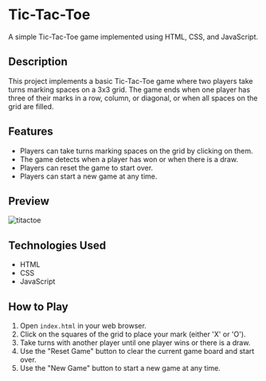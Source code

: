 # Tic-Tac-Toe

A simple Tic-Tac-Toe game implemented using HTML, CSS, and JavaScript.

## Description

This project implements a basic Tic-Tac-Toe game where two players take turns marking spaces on a 3x3 grid. The game ends when one player has three of their marks in a row, column, or diagonal, or when all spaces on the grid are filled.

## Features

- Players can take turns marking spaces on the grid by clicking on them.
- The game detects when a player has won or when there is a draw.
- Players can reset the game to start over.
- Players can start a new game at any time.

## Preview
![titactoe](https://github.com/khushi2807/Tic-Tac-Toe/assets/109760268/1f04a58c-eb9c-498a-b44a-68205011bee1)

## Technologies Used

- HTML
- CSS
- JavaScript

## How to Play

1. Open `index.html` in your web browser.
2. Click on the squares of the grid to place your mark (either 'X' or 'O').
3. Take turns with another player until one player wins or there is a draw.
4. Use the "Reset Game" button to clear the current game board and start over.
5. Use the "New Game" button to start a new game at any time.



